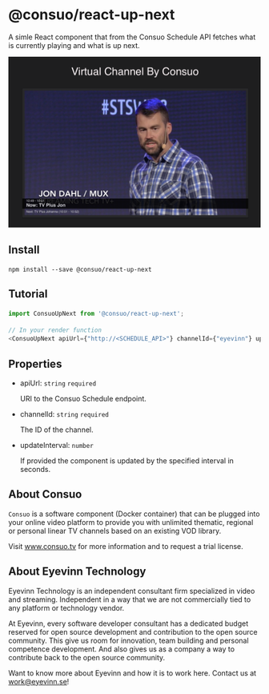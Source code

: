 # @consuo/react-up-next

A simle React component that from the Consuo Schedule API fetches what is currently playing and what is up next.

![Up next Screenshot](up-next-screenshot.png)

## Install

```
npm install --save @consuo/react-up-next
```

## Tutorial

```javascript
import ConsuoUpNext from '@consuo/react-up-next';

// In your render function
<ConsuoUpNext apiUrl={"http://<SCHEDULE_API>"} channelId={"eyevinn"} updateInterval={5}/>
```

## Properties

- apiUrl: `string` `required`

    URI to the Consuo Schedule endpoint.

- channelId: `string` `required`

    The ID of the channel.

- updateInterval: `number`

    If provided the component is updated by the specified interval in seconds.

## About Consuo

`Consuo` is a software component (Docker container) that can be plugged into your online video platform to provide you with unlimited thematic, regional or personal linear TV channels based on an existing VOD library.

Visit www.consuo.tv for more information and to request a trial license.

## About Eyevinn Technology

Eyevinn Technology is an independent consultant firm specialized in video and streaming. Independent in a way that we are not commercially tied to any platform or technology vendor.

At Eyevinn, every software developer consultant has a dedicated budget reserved for open source development and contribution to the open source community. This give us room for innovation, team building and personal competence development. And also gives us as a company a way to contribute back to the open source community. 

Want to know more about Eyevinn and how it is to work here. Contact us at work@eyevinn.se!
